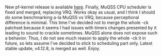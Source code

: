 New pf-kernel release is available
[here](https://pf.natalenko.name/sources/4.12/patch-4.12-pf7.xz). Finally,
MuQSS CPU scheduler is fixed and merged, replacing VRQ. Works okay as usual,
and I think I should do some benchmarking a-la MuQSS vs VRQ, because
perceptional difference is minimal. This time I've decided not to merge the
whole -ck patchset because it seems I had issues with timers changes presented
by it leading to sound to crackle sometimes. MuQSS alone does not expose such
a behavior. Thus, I do not see much reason to apply the whole -ck it in
future, so lets assume I've decided to stick to scheduling part only. Latest
stable update, v4.12.8, is merged as well. Enjoy.

